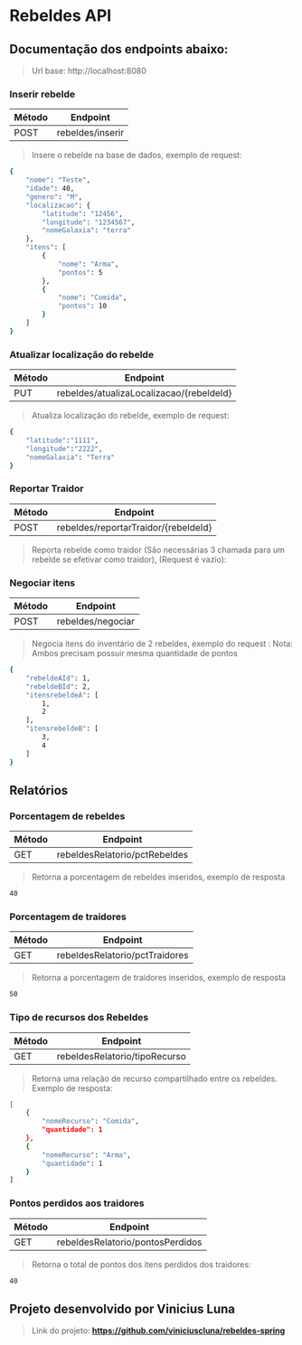 # Rebeldes API
## Documentação dos endpoints abaixo:
> Url base: http://localhost:8080

### Inserir rebelde

| Método | Endpoint |
| ------ | ------ |
| POST | rebeldes/inserir |

> Insere o rebelde na base de dados, exemplo de request:
```sh
{
    "nome": "Teste",
    "idade": 40,
    "genero": "M",
    "localizacao": {
        "latitude": "12456",
        "longitude": "1234567",
        "nomeGalaxia": "terra"
    },
    "itens": [
        {
            "nome": "Arma",
            "pontos": 5
        },
        {
            "nome": "Comida",
            "pontos": 10
        }
    ]
}
```

### Atualizar localização do rebelde

| Método | Endpoint |
| ------ | ------ |
| PUT | rebeldes/atualizaLocalizacao/{rebeldeId} |

> Atualiza localização do rebelde, exemplo de request:
```sh
{
    "latitude":"1111",
    "longitude":"2222",
    "nomeGalaxia": "Terra"
}
```

### Reportar Traidor

| Método | Endpoint |
| ------ | ------ |
| POST | rebeldes/reportarTraidor/{rebeldeId} |

> Reporta rebelde como traidor (São necessárias 3 chamada para um rebelde se efetivar como traidor), (Request é vazio):


### Negociar itens

| Método | Endpoint |
| ------ | ------ |
| POST | rebeldes/negociar |

> Negocia itens do inventário de 2 rebeldes, exemplo do request :
> Nota: Ambos precisam possuir mesma quantidade de pontos
```sh
{
    "rebeldeAId": 1,
    "rebeldeBId": 2,
    "itensrebeldeA": [
        1,
        2
    ],
    "itensrebeldeB": [
        3,
        4
    ]
}
```

## Relatórios

### Porcentagem de rebeldes

| Método | Endpoint |
| ------ | ------ |
| GET | rebeldesRelatorio/pctRebeldes |

> Retorna a porcentagem de rebeldes inseridos, exemplo de resposta
```sh
40
```
### Porcentagem de traidores

| Método | Endpoint |
| ------ | ------ |
| GET | rebeldesRelatorio/pctTraidores |

> Retorna a porcentagem de traidores inseridos, exemplo de resposta
```sh
50
```

### Tipo de recursos dos Rebeldes

| Método | Endpoint |
| ------ | ------ |
| GET | rebeldesRelatorio/tipoRecurso |

> Retorna uma relação de recurso compartilhado entre os rebeldes. Exemplo de resposta:
```sh
[
    {
        "nomeRecurso": "Comida",
        "quantidade": 1
    },
    {
        "nomeRecurso": "Arma",
        "quantidade": 1
    }
]
```

### Pontos perdidos aos traidores

| Método | Endpoint |
| ------ | ------ |
| GET | rebeldesRelatorio/pontosPerdidos |

> Retorna o total de pontos dos itens perdidos dos traidores:
```sh
40
```


## Projeto desenvolvido por Vinicius Luna

> Link do projeto:
**<https://github.com/viniciuscluna/rebeldes-spring>**

